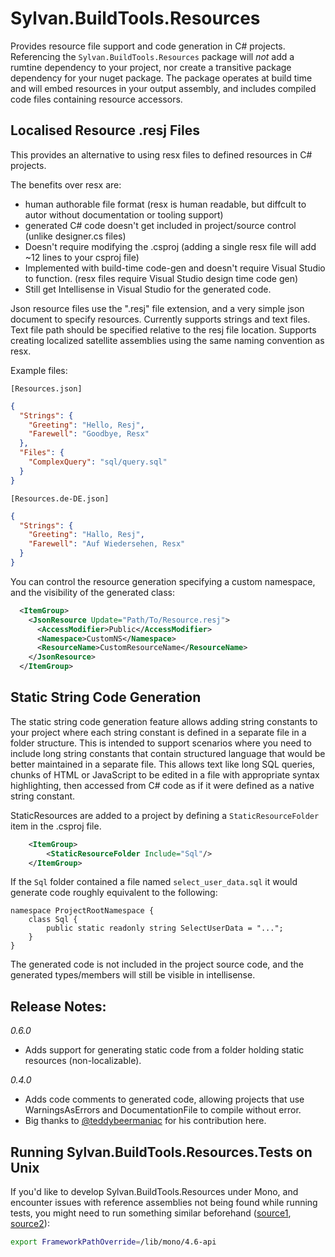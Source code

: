 # Sylvan.BuildTools.Resources

Provides resource file support and code generation in C# projects.
Referencing the `Sylvan.BuildTools.Resources` package will *not* 
add a rumtine dependency to your project, nor
create a transitive package dependency for your nuget package. 
The package operates at build time and will embed resources in your output assembly, 
and includes compiled code files containing resource accessors.

## Localised Resource .resj Files

This provides an alternative to using resx files to defined resources in C# projects.

The benefits over resx are:
- human authorable file format (resx is human readable, but diffcult to autor without documentation or tooling support)
- generated C# code doesn't get included in project/source control (unlike designer.cs files)
- Doesn't require modifying the .csproj (adding a single resx file will add ~12 lines to your csproj file)
- Implemented with build-time code-gen and doesn't require Visual Studio to function. (resx files require Visual Studio design time code gen)
- Still get Intellisense in Visual Studio for the generated code.

Json resource files use the ".resj" file extension, and a very simple json document to specify resources.
Currently supports strings and text files. Text file path should be specified relative to the resj file location. 
Supports creating localized satellite assemblies using the same naming convention as resx.

Example files:

`[Resources.json]`
```json
{
  "Strings": {
    "Greeting": "Hello, Resj",
    "Farewell": "Goodbye, Resx"
  },
  "Files": {
    "ComplexQuery": "sql/query.sql"
  }
}
```

`[Resources.de-DE.json]`
```json
{
  "Strings": {
    "Greeting": "Hallo, Resj",
    "Farewell": "Auf Wiedersehen, Resx"
  }
}
```

You can control the resource generation specifying a custom namespace, and the visibility of the generated class:

```xml
  <ItemGroup>
    <JsonResource Update="Path/To/Resource.resj">
      <AccessModifier>Public</AccessModifier>
      <Namespace>CustomNS</Namespace>
      <ResourceName>CustomResourceName</ResourceName>
    </JsonResource>
  </ItemGroup>
```

## Static String Code Generation

The static string code generation feature allows adding string constants to your project where each string constant
is defined in a separate file in a folder structure. 
This is intended to support scenarios where you need to include long string constants that contain structured language
that would be better maintained in a separate file. 
This allows text like long SQL queries, chunks of HTML or JavaScript to be edited in a file with appropriate syntax highlighting,
then accessed from C# code as if it were defined as a native string constant.

StaticResources are added to a project by defining a `StaticResourceFolder` item in the .csproj file.

```xml
	<ItemGroup>
		<StaticResourceFolder Include="Sql"/>
	</ItemGroup>
```

If the `Sql` folder contained a file named `select_user_data.sql` it would generate code roughly equivalent to the following:

```
namespace ProjectRootNamespace {
    class Sql {
        public static readonly string SelectUserData = "...";
    }
}
```

The generated code is not included in the project source code, and the generated types/members will still be visible in intellisense.

## Release Notes:

_0.6.0_
 - Adds support for generating static code from a folder holding static resources (non-localizable).

_0.4.0_ 
 - Adds code comments to generated code, allowing projects that use WarningsAsErrors and DocumentationFile to compile without error.
 - Big thanks to [@teddybeermaniac](https://github.com/teddybeermaniac) for his contribution here.


## Running Sylvan.BuildTools.Resources.Tests on Unix

If you'd like to develop Sylvan.BuildTools.Resources under Mono, and encounter issues with reference assemblies not being found while running tests, you might need to run something similar beforehand ([source1](https://stackoverflow.com/a/55070707), [source2](https://github.com/Microsoft/msbuild/issues/2728#issuecomment-345381357)):
```sh
export FrameworkPathOverride=/lib/mono/4.6-api
```